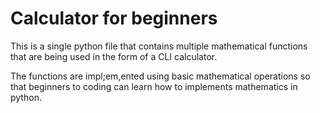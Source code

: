 # Calculator for beginners

This is a single python file that contains multiple mathematical functions that are being used in the form of a CLI calculator.

The functions are impl;em,ented using basic mathematical operations so that beginners to coding can learn how to implements mathematics in python.
